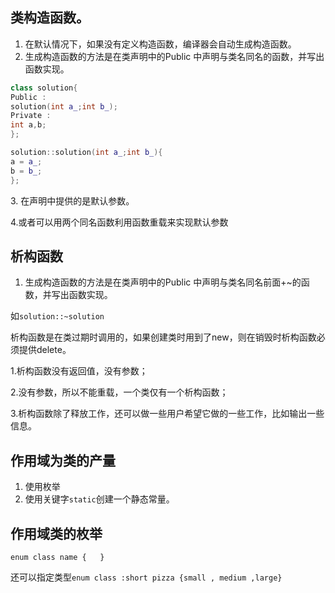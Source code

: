 ## 类构造函数。

1.  在默认情况下，如果没有定义构造函数，编译器会自动生成构造函数。
2.  生成构造函数的方法是在类声明中的Public 中声明与类名同名的函数，并写出函数实现。

```cpp
class solution{
Public :
solution(int a_;int b_);
Private :
int a,b;
};

solution::solution(int a_;int b_){
a = a_;
b = b_;
};
```

&#x20;3\. 在声明中提供的是默认参数。

4.或者可以用两个同名函数利用函数重载来实现默认参数

## 析构函数

1.  生成构造函数的方法是在类声明中的Public 中声明与类名同名前面+\~的函数，并写出函数实现。

如`solution::~solution`

析构函数是在类过期时调用的，如果创建类时用到了new，则在销毁时析构函数必须提供delete。

1.析构函数没有返回值，没有参数；

2.没有参数，所以不能重载，一个类仅有一个析构函数；

3.析构函数除了释放工作，还可以做一些用户希望它做的一些工作，比如输出一些信息。

## 作用域为类的产量

1.  使用枚举
2.  使用关键字`static`创建一个静态常量。

## 作用域类的枚举 

`enum class name {   }`

还可以指定类型`enum class :short pizza {small , medium ,large}`
